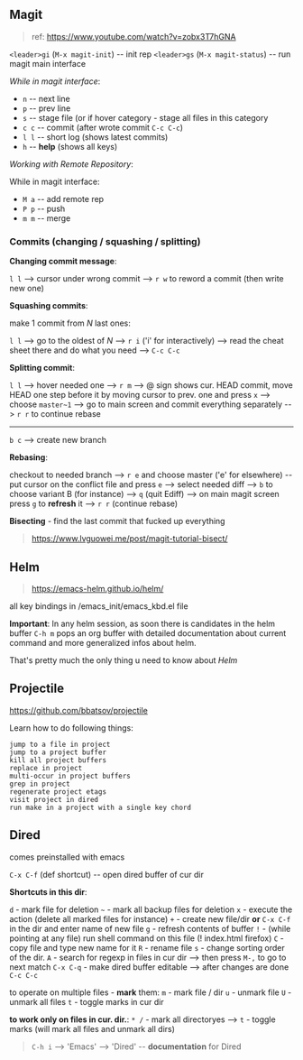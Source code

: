 ## Magit

> ref: https://www.youtube.com/watch?v=zobx3T7hGNA

`<leader>gi` (`M-x magit-init`) -- init rep
`<leader>gs` (`M-x magit-status`) -- run magit main interface

_While in magit interface_:

- `n` -- next line
- `p` -- prev line
- `s` -- stage file (or if hover category - stage all files in this category
- `c c` -- commit (after wrote commit `C-c C-c`)
- `l l` -- short log (shows latest commits)
- `h` -- **help** (shows all keys)

_Working with Remote Repository_:

While in magit interface:

- `M a` -- add remote rep
- `P p` -- push
- `m m` -- merge

### Commits (changing / squashing / splitting)

**Changing commit message**:

`l l` --> cursor under wrong commit --> `r w` to reword a commit (then write new one)

**Squashing commits**:

make 1 commit from _N_ last ones:

`l l` --> go to the oldest of _N_ --> `r i` ('i' for interactively)
	  --> read the cheat sheet there and do what you need --> `C-c C-c`

**Splitting commit**:

`l l` --> hover needed one --> `r m` --> @ sign shows cur. HEAD
	commit, move HEAD one step before it by moving cursor to prev. one and
	press `x` --> choose `master~1` --> go to main screen and commit
    everything separately --> `r r` to continue rebase

---

`b c` --> create new branch

**Rebasing**:

checkout to needed branch --> `r e` and choose master ('e' for
	elsewhere) -- put cursor on the conflict file and press `e` --> select
	needed diff --> `b` to choose variant B (for instance) --> `q` (quit
	Ediff) --> on main magit screen press `g` to **refresh** it --> `r r`
	(continue rebase)

**Bisecting** - find the last commit that fucked up everything

> https://www.lvguowei.me/post/magit-tutorial-bisect/



## Helm

> https://emacs-helm.github.io/helm/

all key bindings in /emacs_init/emacs_kbd.el file

**Important**: In any helm session, as soon there is candidates in the
helm buffer `C-h m` pops an org buffer with detailed documentation
about current command and more generalized infos about helm.

That's pretty much the only thing u need to know about _Helm_



## Projectile

https://github.com/bbatsov/projectile

Learn how to do following things:

    jump to a file in project
    jump to a project buffer
    kill all project buffers
    replace in project
    multi-occur in project buffers
    grep in project
    regenerate project etags
    visit project in dired
    run make in a project with a single key chord



## Dired

comes preinstalled with emacs

`C-x C-f` (def shortcut) <RET> -- open dired buffer of cur dir

**Shortcuts in this dir**:

`d` - mark file for deletion
`~` - mark all backup files for deletion
`x` - execute the action (delete all marked files for instance)
`+` - create new file/dir **or** `C-x C-f` in the dir and enter name of new file
`g` - refresh contents of buffer
`!` - (while pointing at any file) run shell command on this file (! index.html firefox)
`C` - copy file and type new name for it
`R` - rename file
`s` - change sorting order of the dir.
`A` - search for regexp in files in cur dir --> then press `M-,` to go to next match
`C-x C-q` - make dired buffer editable --> after changes are done `C-c C-c`

to operate on multiple files - **mark** them:
`m` - mark file / dir
`u` - unmark file
`U` - unmark all files
`t` - toggle marks in cur dir

**to work only on files in cur. dir.**:
`* /` - mark all directoryes --> `t` - toggle marks (will mark all files and unmark all dirs)

> `C-h i` --> 'Emacs' --> 'Dired' -- **documentation** for Dired
